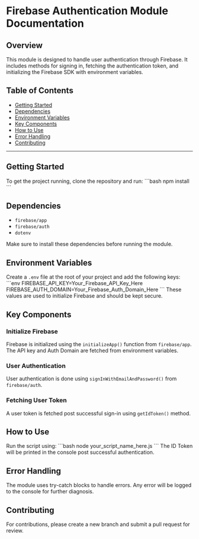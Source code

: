 # Firebase Authentication Module Documentation

## Overview

This module is designed to handle user authentication through Firebase. It includes methods for signing in, fetching the authentication token, and initializing the Firebase SDK with environment variables.

## Table of Contents

- [Getting Started](#getting-started)
- [Dependencies](#dependencies)
- [Environment Variables](#environment-variables)
- [Key Components](#key-components)
- [How to Use](#how-to-use)
- [Error Handling](#error-handling)
- [Contributing](#contributing)

---

## Getting Started

To get the project running, clone the repository and run:
\```bash
npm install
\```

## Dependencies

- `firebase/app`
- `firebase/auth`
- `dotenv`

Make sure to install these dependencies before running the module.

## Environment Variables

Create a `.env` file at the root of your project and add the following keys:
\```env
FIREBASE_API_KEY=Your_Firebase_API_Key_Here
FIREBASE_AUTH_DOMAIN=Your_Firebase_Auth_Domain_Here
\```
These values are used to initialize Firebase and should be kept secure.

## Key Components

### Initialize Firebase

Firebase is initialized using the `initializeApp()` function from `firebase/app`. The API key and Auth Domain are fetched from environment variables.

### User Authentication

User authentication is done using `signInWithEmailAndPassword()` from `firebase/auth`.

### Fetching User Token

A user token is fetched post successful sign-in using `getIdToken()` method.

## How to Use

Run the script using:
\```bash
node your_script_name_here.js
\```
The ID Token will be printed in the console post successful authentication.

## Error Handling

The module uses try-catch blocks to handle errors. Any error will be logged to the console for further diagnosis.

## Contributing

For contributions, please create a new branch and submit a pull request for review.
